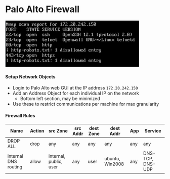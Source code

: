 # Palo Alto Firewall

![nmapscan](./images/PaloAlto.png)

#### Setup Network Objects
- Login to Palo Alto web GUI at the IP address `172.20.242.150`
- Add an Address Object for each individual IP on the network
  - Bottom left section, may be minimized
- Use these to restrict communications per machine for max granularity

#### Firewall Rules
| Name                 | Action | src Zone               | src Addr | dest Zone | dest Addr       | App | Service          | 
|----------------------|--------|------------------------|----------|-----------|-----------------|-----|------------------| 
| DROP ALL             | drop   | any                    | any      | any       | any             | any | any              | 
| internal DNS routing | allow  | internal, public, user | any      | user      | ubuntu, Win2008 | any | DNS-TCP, DNS-UDP | 

